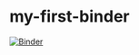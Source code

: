 # my-first-binder
[![Binder](https://mybinder.org/badge_logo.svg)](https://mybinder.org/v2/gh/jmich222/my-first-binder/HEAD)
